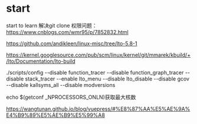 # start
start to learn
解决git clone 权限问题： https://www.cnblogs.com/wmr95/p/7852832.html

https://github.com/andikleen/linux-misc/tree/lto-5.8-1

https://kernel.googlesource.com/pub/scm/linux/kernel/git/mmarek/kbuild/+/lto/Documentation/lto-build

./scripts/config --disable function_tracer --disable function_graph_tracer --disable stack_tracer --enable lto_menu --disable lto_disable --disable gcov --disable kallsyms_all --disable modversions

echo $(getconf _NPROCESSORS_ONLN)获取最大核数

https://wangtunan.github.io/blog/vuepress/#%E8%87%AA%E5%AE%9A%E4%B9%89%E5%AE%B9%E5%99%A8

